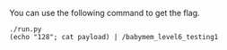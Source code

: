 You can use the following command to get the flag.

```
./run.py
(echo "128"; cat payload) | /babymem_level6_testing1
```
